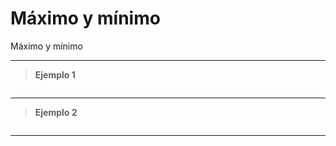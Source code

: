 ﻿# Máximo y mínimo

Máximo y mínimo

---

> **Ejemplo 1**

```

```

---

> **Ejemplo 2**

```

```

---
